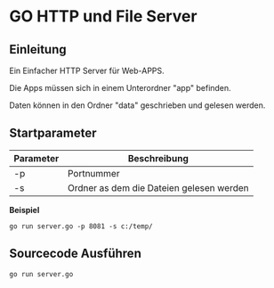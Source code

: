 # GO HTTP und File Server

## Einleitung

Ein Einfacher HTTP Server für Web-APPS.  

Die Apps müssen sich in einem Unterordner "app" befinden.

Daten können in den Ordner "data" geschrieben und gelesen werden.


## Startparameter

| Parameter | Beschreibung                             |
| --------- | ---------------------------------------- |
| -p        | Portnummer                               |
| -s        | Ordner as dem die Dateien gelesen werden |

**Beispiel**
```
go run server.go -p 8081 -s c:/temp/
```

## Sourcecode Ausführen

```
go run server.go
```
